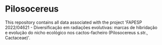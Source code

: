 # Pilosocereus

This repository contains all data associated with the project 'FAPESP 2022/04621 -  Diversificação em radiações evolutivas: marcas de hibridação e evolução do nicho ecológico nos cactos-facheiro (Pilosocereus s.str., Cactaceae)'.

